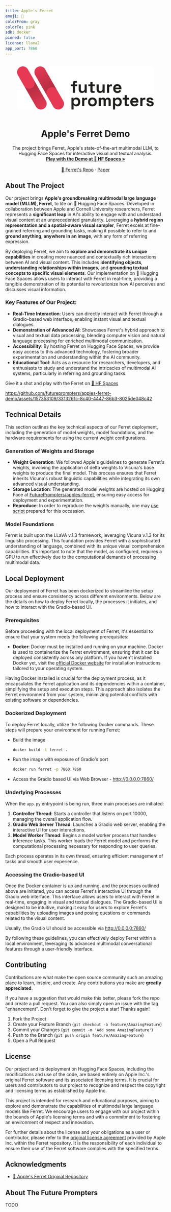 ```yaml
---
title: Apple's Ferret
emoji: 🦦
colorFrom: gray
colorTo: pink
sdk: docker
pinned: false
license: llama2
app_port: 7860
---
```


<!-- Improved compatibility of back to top link: See: https://github.com/othneildrew/Best-README-Template/pull/73 -->
<a name="readme-top"></a>
<!--
*** Thanks for checking out the Best-README-Template. If you have a suggestion
*** that would make this better, please fork the repo and create a pull request
*** or simply open an issue with the tag "enhancement".
*** Don't forget to give the project a star!
*** Thanks again! Now go create something AMAZING! :D
-->



<!-- PROJECT SHIELDS -->
<!--
*** I'm using markdown "reference style" links for readability.
*** Reference links are enclosed in brackets [ ] instead of parentheses ( ).
*** See the bottom of this document for the declaration of the reference variables
*** for contributors-url, forks-url, etc. This is an optional, concise syntax you may use.
*** https://www.markdownguide.org/basic-syntax/#reference-style-links
-->
<!-- [![Contributors][contributors-shield]][contributors-url]
[![Forks][forks-shield]][forks-url]
[![Stargazers][stars-shield]][stars-url]
[![Issues][issues-shield]][issues-url]
[![MIT License][license-shield]][license-url]
[![LinkedIn][linkedin-shield]][linkedin-url] -->



<!-- PROJECT LOGO -->
<br />
<div align="center">
  <a href="https://github.com/futureprompters/apples-ferret-demo">
    <img src="images/logo-fp-color-black.png" alt="Logo" width="430" height="135">
  </a>
<br/>
<br/>
<h1 align="center">Apple's Ferret Demo</h1>

  <p align="center">
    The project brings Ferret, Apple's state-of-the-art multimodal LLM, to Hugging Face Spaces for interactive visual and textual analysis.
    <br />
    <a href="https://huggingface.co/spaces/FuturePrompters/apples-ferret"><strong>Play with the Demo at 🤗 HF Spaces »</strong></a>
    <br />
    <br />
    <a href="https://github.com/apple/ml-ferret">🦦 Ferret's Repo</a>
    ·
    <a href="https://arxiv.org/abs/2310.07704">Paper</a>
  </p>
</div>

## About The Project

Our project brings **Apple's groundbreaking multimodal large language model (MLLM), Ferret**, to life on 🤗 Hugging Face Spaces. Developed in collaboration between Apple and Cornell University researchers, Ferret represents a **significant leap** in AI's ability to engage with and understand visual content at an unprecedented granularity. Leveraging a **hybrid region representation and a spatial-aware visual sampler**, Ferret excels at fine-grained referring and grounding tasks, making it possible to refer to and **ground anything, anywhere in an image**, with any form of referring expression.

By deploying Ferret, we aim to **explore and demonstrate its unique capabilities** in creating more nuanced and contextually rich interactions between AI and visual content. This includes **identifying objects**, **understanding relationships within images**, and **grounding textual concepts to specific visual elements**. Our implementation on 🤗 Hugging Face Spaces allows users to interact with Ferret in real-time, providing a tangible demonstration of its potential to revolutionize how AI perceives and discusses visual information.

### Key Features of Our Project:

- **Real-Time Interaction**: Users can directly interact with Ferret through a Gradio-based web interface, enabling instant visual and textual dialogues.
- **Demonstration of Advanced AI**: Showcases Ferret's hybrid approach to visual and textual data processing, blending computer vision and natural language processing for enriched multimodal communication.
- **Accessibility**: By hosting Ferret on Hugging Face Spaces, we provide easy access to this advanced technology, fostering broader experimentation and understanding within the AI community.
- **Educational Tool**: Acts as a resource for researchers, developers, and enthusiasts to study and understand the intricacies of multimodal AI systems, particularly in referring and grounding tasks.

Give it a shot and play with the Ferret on [🤗 HF Spaces](https://huggingface.co/spaces/FuturePrompters/apples-ferret)

https://github.com/futureprompters/apples-ferret-demo/assets/157353109/3313261c-8c40-4447-86b3-8025de048c42

## Technical Details

This section outlines the key technical aspects of our Ferret deployment, including the generation of model weights, model foundations, and the hardware requirements for using the current weight configurations.

### Generation of Weights and Storage
- **Weight Generation**: We followed Apple's guidelines to generate Ferret's weights, involving the application of delta weights to Vicuna's base weights to produce the final model. This process ensures that Ferret inherits Vicuna's robust linguistic capabilities while integrating its own advanced visual understanding.
- **Storage Location**: The generated model weights are hosted on Hugging Face at [FuturePrompters/apples-ferret](https://huggingface.co/FuturePrompters/apples-ferret), ensuring easy access for deployment and experimentation.
- **Reproduce**: In order to reproduce the weights manually, one may [use script](https://huggingface.co/FuturePrompters/apples-ferret/blob/main/ferret-7b-v1-3/reproduce.sh) prepared for this occassion.

### Model Foundations
Ferret is built upon the LLaVA v.1.3 framework, leveraging Vicuna v.1.3 for its linguistic processing. This foundation provides Ferret with a sophisticated understanding of language, combined with its unique visual comprehension capabilities. It's important to note that the model, as configured, requires a GPU to run effectively due to the computational demands of processing multimodal data.

## Local Deployment

Our deployment of Ferret has been dockerized to streamline the setup process and ensure consistency across different environments. Below are the details on how to deploy Ferret locally, the processes it initiates, and how to interact with the Gradio-based UI.

### Prerequisites

Before proceeding with the local deployment of Ferret, it's essential to ensure that your system meets the following prerequisites:

- **Docker**: Docker must be installed and running on your machine. Docker is used to containerize the Ferret environment, ensuring that it can be deployed consistently across any platform. If you haven't installed Docker yet, visit the [official Docker website](https://www.docker.com/get-started) for installation instructions tailored to your operating system.

Having Docker installed is crucial for the deployment process, as it encapsulates the Ferret application and its dependencies within a container, simplifying the setup and execution steps. This approach also isolates the Ferret environment from your system, minimizing potential conflicts with existing software or dependencies.

### Dockerized Deployment
To deploy Ferret locally, utilize the following Docker commands. These steps will prepare your environment for running Ferret:
- Build the image
  ```bash
  docker build -t ferret .
  ```
- Run the image with exposure of Gradio's port
  ```bash
  docker run ferret -p 7860:7860
  ```
- Access the Gradio based UI via Web Browser - http://0.0.0.0:7860/

### Underlying Processes
When the `app.py` entrypoint is being run, three main processes are initiated:
1. **Controller Thread**: Starts a controller that listens on port 10000, managing the overall application flow.
2. **Gradio Web Server Thread**: Launches a Gradio web server, enabling the interactive UI for user interactions.
3. **Model Worker Thread**: Begins a model worker process that handles inference tasks. This worker loads the Ferret model and performs the computational processing necessary for responding to user queries.

Each process operates in its own thread, ensuring efficient management of tasks and smooth user experience.

### Accessing the Gradio-based UI
Once the Docker container is up and running, and the processes outlined above are initiated, you can access Ferret's interactive UI through the Gradio web interface. This interface allows users to interact with Ferret in real-time, engaging in visual and textual dialogues. The Gradio-based UI is designed to be intuitive, making it easy for users to explore Ferret's capabilities by uploading images and posing questions or commands related to the visual content.

Usually, the Gradio UI should be accessible via http://0.0.0.0:7860/

By following these guidelines, you can effectively deploy Ferret within a local environment, leveraging its advanced multimodal conversational features through a user-friendly interface.

## Contributing

Contributions are what make the open source community such an amazing place to learn, inspire, and create. Any contributions you make are **greatly appreciated**.

If you have a suggestion that would make this better, please fork the repo and create a pull request. You can also simply open an issue with the tag "enhancement".
Don't forget to give the project a star! Thanks again!

1. Fork the Project
2. Create your Feature Branch (`git checkout -b feature/AmazingFeature`)
3. Commit your Changes (`git commit -m 'Add some AmazingFeature'`)
4. Push to the Branch (`git push origin feature/AmazingFeature`)
5. Open a Pull Request

## License

Our project and its deployment on Hugging Face Spaces, including the modifications and use of the code, are based entirely on Apple Inc.'s original Ferret software and its associated licensing terms. It is crucial for users and contributors to our project to recognize and respect the copyright and licensing terms as established by Apple Inc.

This project is intended for research and educational purposes, aiming to explore and demonstrate the capabilities of multimodal large language models like Ferret. We encourage users to engage with our project within the bounds of Apple's licensing terms and with a commitment to fostering an environment of respect and innovation.

For further details about the license and your obligations as a user or contributor, please refer to the [original license agreement](https://github.com/apple/ml-ferret/blob/main/LICENSE) provided by Apple Inc. within the Ferret repository. It is the responsibility of each individual to ensure their use of the Ferret software complies with the specified terms.

## Acknowledgments

* [🦦 Apple's Ferret Original Repository](https://github.com/apple/ml-ferret)

## About The Future Prompters
TODO
